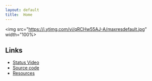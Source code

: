 ```yaml
---
layout: default
title:  Home
---
```


<img src="https://i.ytimg.com/vi/qRCHw55AJ-A/maxresdefault.jpg" width="100%>

## Links

- [Status Video]()
- [Source code](https://github.com/chenhaoy1/EnemyUnknown-Battlegrounds)
- [Resources]()

